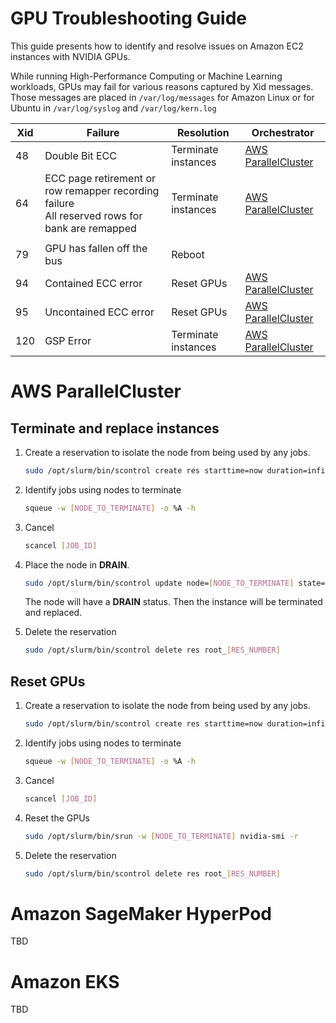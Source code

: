 # GPU Troubleshooting Guide

This guide presents how to identify and resolve issues on Amazon EC2 instances with NVIDIA GPUs.

While running High-Performance Computing or Machine Learning workloads, GPUs may fail for various reasons captured by Xid messages.
Those messages are placed in `/var/log/messages` for Amazon Linux or for Ubuntu in `/var/log/syslog` and `/var/log/kern.log`

| Xid | Failure                                                                                           | Resolution          | Orchestrator                                            |
| --- | ------------------------------------------------------------------------------------------------- | ------------------- | ------------------------------------------------------- |
| 48  | Double Bit ECC                                                                                    | Terminate instances | [AWS ParallelCluster](#Terminate-and-replace-instances) |
| 64  | ECC page retirement or row remapper recording failure<br> All reserved rows for bank are remapped | Terminate instances | [AWS ParallelCluster](#Terminate-and-replace-instances) |
|     |                                                                                                   |                     |                                                         |
| 79  | GPU has fallen off the bus                                                                        | Reboot              |                                                         |
| 94  | Contained ECC error                                                                               | Reset GPUs          | [AWS ParallelCluster](#reset-gpus)                      |
| 95  | Uncontained ECC error                                                                             | Reset GPUs          | [AWS ParallelCluster](#reset-gpus)                      |
| 120 | GSP Error                                                                                         | Terminate instances | [AWS ParallelCluster](#Terminate-and-replace-instances) |

# AWS ParallelCluster

## Terminate and replace instances

1. Create a reservation to isolate the node from being used by any jobs.

   ```bash
   sudo /opt/slurm/bin/scontrol create res starttime=now duration=infinite flags=ignore_jobs user=root nodes=[NODE_TO_TERMINATE]
   ```

1. Identify jobs using nodes to terminate

   ```bash
   squeue -w [NODE_TO_TERMINATE] -o %A -h
   ```

1. Cancel

   ```bash
   scancel [JOB_ID]
   ```

1. Place the node in **DRAIN**.

   ```bash
   sudo /opt/slurm/bin/scontrol update node=[NODE_TO_TERMINATE] state=drain reason=gpus-fail
   ```

   The node will have a **DRAIN** status. Then the instance will be terminated and replaced.

1. Delete the reservation

   ```bash
   sudo /opt/slurm/bin/scontrol delete res root_[RES_NUMBER]
   ```

## Reset GPUs

1. Create a reservation to isolate the node from being used by any jobs.

   ```bash
   sudo /opt/slurm/bin/scontrol create res starttime=now duration=infinite flags=ignore_jobs user=root nodes=[NODE_TO_TERMINATE]
   ```

1. Identify jobs using nodes to terminate

   ```bash
   squeue -w [NODE_TO_TERMINATE] -o %A -h
   ```

1. Cancel

   ```bash
   scancel [JOB_ID]
   ```

1. Reset the GPUs

   ```bash
   sudo /opt/slurm/bin/srun -w [NODE_TO_TERMINATE] nvidia-smi -r
   ```

1. Delete the reservation

   ```bash
   sudo /opt/slurm/bin/scontrol delete res root_[RES_NUMBER]
   ```

# Amazon SageMaker HyperPod

TBD

# Amazon EKS

TBD
